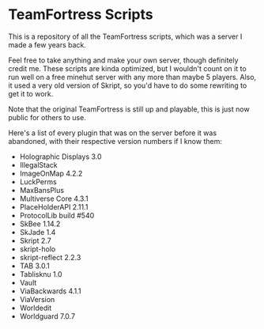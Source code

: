 # TeamFortress Scripts
This is a repository of all the TeamFortress scripts, which was a server I made a few years back.

Feel free to take anything and make your own server, though definitely credit me. 
These scripts are kinda optimized, but I wouldn't count on it to run well on a free minehut server with any more than maybe 5 players.
Also, it used a very old version of Skript, so you'd have to do some rewriting to get it to work.

Note that the original TeamFortress is still up and playable, this is just now public for others to use.

Here's a list of every plugin that was on the server before it was abandoned, with their respective version numbers if I know them:
- Holographic Displays 3.0
- IllegalStack
- ImageOnMap 4.2.2
- LuckPerms
- MaxBansPlus
- Multiverse Core 4.3.1
- PlaceHolderAPI 2.11.1
- ProtocolLib build #540
- SkBee 1.14.2
- SkJade 1.4
- Skript 2.7
- skript-holo
- skript-reflect 2.2.3
- TAB 3.0.1
- Tablisknu 1.0
- Vault
- ViaBackwards 4.1.1
- ViaVersion
- Worldedit
- Worldguard 7.0.7